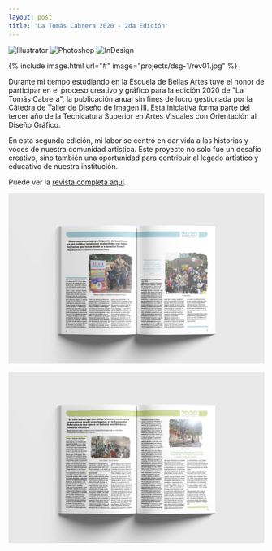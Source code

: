 ```yaml
---
layout: post
title: 'La Tomás Cabrera 2020 - 2da Edición'
---
```


<p>
    <img alt="Illustrator" src="https://img.shields.io/badge/Illustrator-DC6920?logo=adobeillustrator&logoColor=white">
    <img alt="Photoshop" src="https://img.shields.io/badge/Photoshop-3776AB.svg?logo=adobephotoshop&logoColor=white">
    <img alt="InDesign" src="https://img.shields.io/badge/InDesign-FF3366.svg?logo=adobeindesign&logoColor=white">
</p>

{% include image.html url="#" image="projects/dsg-1/rev01.jpg" %}

Durante mi tiempo estudiando en la Escuela de Bellas Artes tuve el honor de participar en el proceso creativo y gráfico para la edición 2020 de "La Tomás Cabrera", la publicación anual sin fines de lucro gestionada por la Cátedra de Taller de Diseño de Imagen III. Esta iniciativa forma parte del tercer año de la Tecnicatura Superior en Artes Visuales con Orientación al Diseño Gráfico. 

En esta segunda edición, mi labor se centró en dar vida a las historias y voces de nuestra comunidad artística. Este proyecto no solo fue un desafío creativo, sino también una oportunidad para contribuir al legado artístico y educativo de nuestra institución. 

Puede ver la [revista completa aquí](#).

![rev02](../assets/img/projects/dsg-1/rev02.jpg)

![rev03](../assets/img/projects/dsg-1/rev03.jpg)

